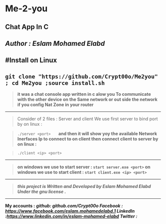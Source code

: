 # Me-2-you
Chat App In C
---------- 
*Author : Eslam Mohamed Elabd*
--
#Install on Linux
--
`git clone "https://github.com/Crypt00o/Me2you" ; cd Me2you ;source install.sh`
---
>**it was a chat console app written in c alow you
To communicate with the other device on the
Same network or out side the network
if you config Nat Zone in your router**
-----
>Consider of 2 files :
Server and client 
We use first server to bind port by 
>on linux : 

>`./server <port>   `
>**and then it will show yoy the available Network
Inerfaces Ip to connect to on client
then connect client to server by 
>on linux :**

>`./client <ip> <port>`
------
>**on windows we use to start server :
 >`start server.exe <port>` 
>on windows we use to start client :
 `start client.exe <ip> <port>`**
-------
>***this project is Written and Developed by Eslam Mohamed Elabd
Under the gnu license .***
------
**My accounts :**
***github: github.com/Crypt00o
Facebook : https://www.facebook.com/eslam.mohamedelabd.1
LinkedIn :https://www.linkedin.com/in/eslam-mohamed-elabd
Twitter :***
